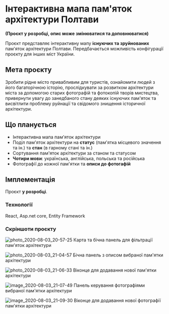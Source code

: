 # Інтерактивна мапа пам'яток архітектури Полтави
**(Проєкт у розробці, опис може змінюватися та доповнюватися)**

Проєкт представляє інтерактивну мапу **існуючих та зруйнованих** пам'яток архітектури Полтави. Передбачається можливість конфігурації проєкту для інших міст України.

## Мета проєкту

Зробити рідне місто привабливим для туристів, ознайомити людей з  його багаторічною історію, прослідкувати за розвитком архітектури міста за допомогою старих фотографій та фотокопій творів мистецтва, привернути увагу до занедбаного стану деяких  існуючих пам'яток та висвітлити проблему руйнації та свідомого знищення історичної архітектури.   

##  Що планується

 - Інтерактивна мапа пам'яток архітектури
 - Поділ пам'яток архітектури на **статус** (пам'ятка місцевого значення та ін.) та **стан** (в гарному стані та ін.)
 - Сортування пам'яток архітектури за станом та статусом
 - **Чотири мови**: українська, англійська, польська та російська
 - Фотографії до кожної пам'ятки та **описи до фотогафій**

## Імплементація
Проєкт **у розробці**.
### Teхнології
React, Asp.net core, Entity Framework
### Скріншоти проєкту
![photo_2020-08-03_20-57-25](https://user-images.githubusercontent.com/37479968/89217692-e4639e80-d5cc-11ea-97eb-8f92bb6a892c.jpg)
Карта та бічна панель для фільтрації пам'яток архітектури

![photo_2020-08-03_21-04-57](https://user-images.githubusercontent.com/37479968/89217794-0ceb9880-d5cd-11ea-8a29-f66cd859bcab.jpg)
Бічна панель з описом вибраної пам'ятки архітектури

![photo_2020-08-03_21-06-33](https://user-images.githubusercontent.com/37479968/89217891-43c1ae80-d5cd-11ea-8020-1dfb493b40a8.jpg)
Віконце для додавання нової пам'ятки архітектури

![image_2020-08-03_21-07-49](https://user-images.githubusercontent.com/37479968/89217971-77043d80-d5cd-11ea-9f24-fa83e1e05708.png)
Панель керування фотографіями вибраної пам'ятки архітектури

![image_2020-08-03_21-09-30](https://user-images.githubusercontent.com/37479968/89218116-c2b6e700-d5cd-11ea-97b1-9fe410ed301f.png)
Віконце для додавання нової фотографії пам'ятки архітектури
